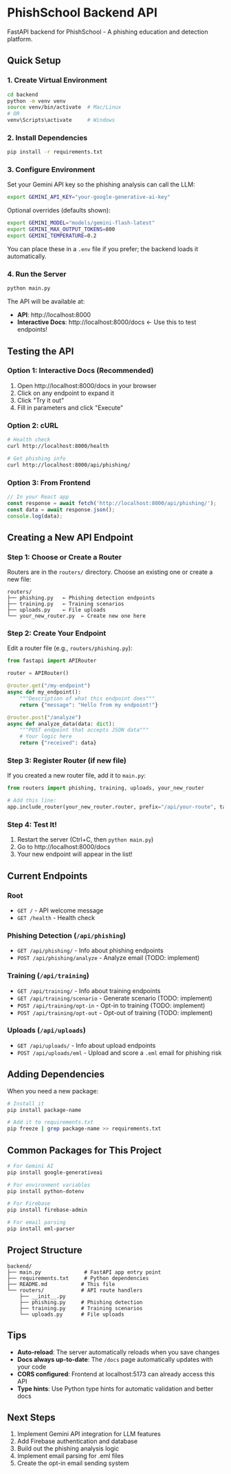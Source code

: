# PhishSchool Backend API

FastAPI backend for PhishSchool - A phishing education and detection platform.

## Quick Setup

### 1. Create Virtual Environment
```bash
cd backend
python -m venv venv
source venv/bin/activate  # Mac/Linux
# OR
venv\Scripts\activate     # Windows
```

### 2. Install Dependencies
```bash
pip install -r requirements.txt
```

### 3. Configure Environment
Set your Gemini API key so the phishing analysis can call the LLM:
```bash
export GEMINI_API_KEY="your-google-generative-ai-key"
```
Optional overrides (defaults shown):
```bash
export GEMINI_MODEL="models/gemini-flash-latest"
export GEMINI_MAX_OUTPUT_TOKENS=800
export GEMINI_TEMPERATURE=0.2
```
You can place these in a `.env` file if you prefer; the backend loads it automatically.

### 4. Run the Server
```bash
python main.py
```

The API will be available at:
- **API**: http://localhost:8000
- **Interactive Docs**: http://localhost:8000/docs ← Use this to test endpoints!

## Testing the API

### Option 1: Interactive Docs (Recommended)
1. Open http://localhost:8000/docs in your browser
2. Click on any endpoint to expand it
3. Click "Try it out"
4. Fill in parameters and click "Execute"

### Option 2: cURL
```bash
# Health check
curl http://localhost:8000/health

# Get phishing info
curl http://localhost:8000/api/phishing/
```

### Option 3: From Frontend
```javascript
// In your React app
const response = await fetch('http://localhost:8000/api/phishing/');
const data = await response.json();
console.log(data);
```

## Creating a New API Endpoint

### Step 1: Choose or Create a Router
Routers are in the `routers/` directory. Choose an existing one or create a new file:
```
routers/
├── phishing.py   ← Phishing detection endpoints
├── training.py   ← Training scenarios
├── uploads.py    ← File uploads
└── your_new_router.py  ← Create new one here
```

### Step 2: Create Your Endpoint
Edit a router file (e.g., `routers/phishing.py`):

```python
from fastapi import APIRouter

router = APIRouter()

@router.get("/my-endpoint")
async def my_endpoint():
    """Description of what this endpoint does"""
    return {"message": "Hello from my endpoint!"}

@router.post("/analyze")
async def analyze_data(data: dict):
    """POST endpoint that accepts JSON data"""
    # Your logic here
    return {"received": data}
```

### Step 3: Register Router (if new file)
If you created a new router file, add it to `main.py`:

```python
from routers import phishing, training, uploads, your_new_router

# Add this line:
app.include_router(your_new_router.router, prefix="/api/your-route", tags=["your-tag"])
```

### Step 4: Test It!
1. Restart the server (Ctrl+C, then `python main.py`)
2. Go to http://localhost:8000/docs
3. Your new endpoint will appear in the list!

## Current Endpoints

### Root
- `GET /` - API welcome message
- `GET /health` - Health check

### Phishing Detection (`/api/phishing`)
- `GET /api/phishing/` - Info about phishing endpoints
- `POST /api/phishing/analyze` - Analyze email (TODO: implement)

### Training (`/api/training`)
- `GET /api/training/` - Info about training endpoints
- `GET /api/training/scenario` - Generate scenario (TODO: implement)
- `POST /api/training/opt-in` - Opt-in to training (TODO: implement)
- `POST /api/training/opt-out` - Opt-out of training (TODO: implement)

### Uploads (`/api/uploads`)
- `GET /api/uploads/` - Info about upload endpoints
- `POST /api/uploads/eml` - Upload and score a `.eml` email for phishing risk

## Adding Dependencies

When you need a new package:

```bash
# Install it
pip install package-name

# Add it to requirements.txt
pip freeze | grep package-name >> requirements.txt
```

## Common Packages for This Project

```bash
# For Gemini AI
pip install google-generativeai

# For environment variables
pip install python-dotenv

# For Firebase
pip install firebase-admin

# For email parsing
pip install eml-parser
```

## Project Structure

```
backend/
├── main.py              # FastAPI app entry point
├── requirements.txt     # Python dependencies
├── README.md           # This file
└── routers/            # API route handlers
    ├── __init__.py
    ├── phishing.py     # Phishing detection
    ├── training.py     # Training scenarios
    └── uploads.py      # File uploads
```

## Tips

- **Auto-reload**: The server automatically reloads when you save changes
- **Docs always up-to-date**: The `/docs` page automatically updates with your code
- **CORS configured**: Frontend at localhost:5173 can already access this API
- **Type hints**: Use Python type hints for automatic validation and better docs

## Next Steps

1. Implement Gemini API integration for LLM features
2. Add Firebase authentication and database
3. Build out the phishing analysis logic
4. Implement email parsing for .eml files
5. Create the opt-in email sending system
